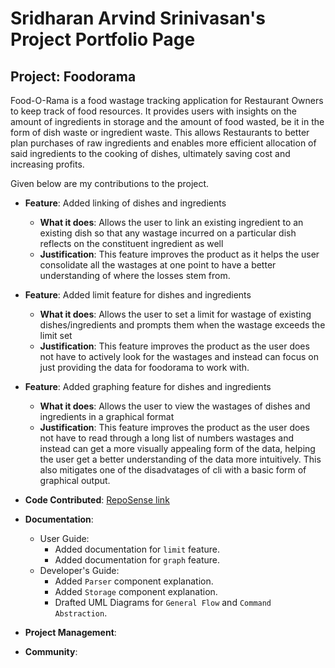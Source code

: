 # Sridharan Arvind Srinivasan's Project Portfolio Page

## Project: Foodorama

Food-O-Rama is a food wastage tracking application for Restaurant Owners to keep track of food resources. It provides users with insights on the amount of ingredients in storage and the amount of food wasted, be it in the form of dish waste or ingredient waste. This allows Restaurants to better plan purchases of raw ingredients and enables more efficient allocation of said ingredients to the cooking of dishes, ultimately saving cost and increasing profits.


Given below are my contributions to the project.

- **Feature**: Added linking of dishes and ingredients
    - **What it does**: Allows the user to link an existing ingredient to an existing dish so that 
      any wastage incurred on a particular dish reflects on the constituent ingredient as well 
    - **Justification**: This feature improves the product as it helps the user consolidate all the
      wastages at one point to have a better understanding of where the losses stem from.

- **Feature**: Added limit feature for dishes and ingredients
    - **What it does**: Allows the user to set a limit for wastage of existing dishes/ingredients and prompts 
      them when the wastage exceeds the limit set
    - **Justification**: This feature improves the product as the user does not have to actively look
      for the wastages and instead can focus on just providing the data for foodorama to work with.

- **Feature**: Added graphing feature for dishes and ingredients
    - **What it does**: Allows the user to view the wastages of dishes and ingredients in a graphical
      format 
    - **Justification**: This feature improves the product as the user does not have to read through
      a long list of numbers wastages and instead can get a more visually appealing form of the data, helping
      the user get a better understanding of the data more intuitively. This also mitigates one of the 
      disadvatages of cli with a basic form of graphical output.


- **Code
  Contributed**: [RepoSense link](https://nus-cs2113-ay2122s1.github.io/tp-dashboard/?search=&sort=groupTitle&sortWithin=title&timeframe=commit&mergegroup=&groupSelect=groupByRepos&breakdown=true&checkedFileTypes=docs~functional-code~test-code~other&since=2021-09-25&tabOpen=true&tabType=authorship&tabAuthor=Dniv-ra&tabRepo=AY2122S1-CS2113T-W11-4%2Ftp%5Bmaster%5D&authorshipIsMergeGroup=false&authorshipFileTypes=docs~functional-code~test-code~other&authorshipIsBinaryFileTypeChecked=false)

- **Documentation**:
    - User Guide:
        - Added documentation for `limit` feature.
        - Added documentation for `graph` feature.
    - Developer's Guide:
        - Added `Parser` component explanation.
        - Added `Storage` component explanation.
        - Drafted UML Diagrams for `General Flow` and `Command Abstraction`.


- **Project Management**:


- **Community**:

